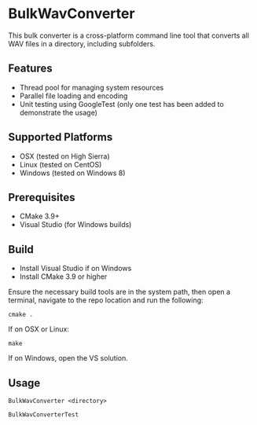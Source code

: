 # BulkWavConverter
This bulk converter is a cross-platform command line tool that converts all WAV files in a directory, including subfolders.

## Features
* Thread pool for managing system resources
* Parallel file loading and encoding
* Unit testing using GoogleTest (only one test has been added to demonstrate the usage)

## Supported Platforms
* OSX (tested on High Sierra)
* Linux (tested on CentOS)
* Windows (tested on Windows 8)

## Prerequisites
* CMake 3.9+
* Visual Studio (for Windows builds)

## Build
* Install Visual Studio if on Windows
* Install CMake 3.9 or higher

Ensure the necessary build tools are in the system path, then open a terminal, navigate to the repo location and run the following:

```cmake .```

If on OSX or Linux:

```make```

If on Windows, open the VS solution.

## Usage

```BulkWavConverter <directory>```

```BulkWavConverterTest```
